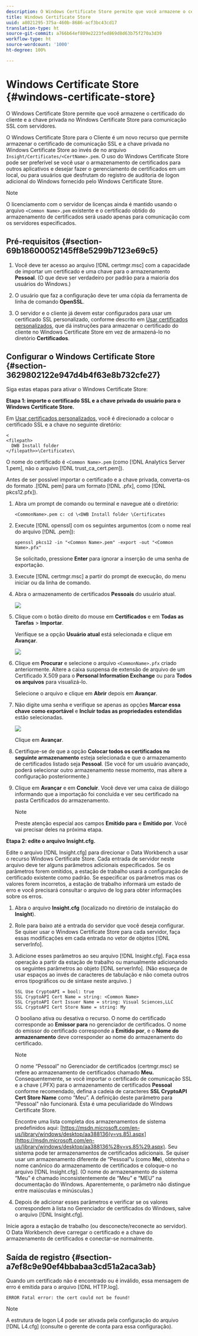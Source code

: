 ```yaml
---
description: O Windows Certificate Store permite que você armazene o certificado do cliente e a chave privada no Windows Certificate Store para comunicação SSL com servidores.
title: Windows Certificate Store
uuid: a8021295-375a-460b-8686-acf3bc43cd17
translation-type: ht
source-git-commit: a766b64ef809e2223fed869d8d63b75f270a3d39
workflow-type: ht
source-wordcount: '1000'
ht-degree: 100%

---
```



# Windows Certificate Store {#windows-certificate-store}

O Windows Certificate Store permite que você armazene o certificado do cliente e a chave privada no Windows Certificate Store para comunicação SSL com servidores.

O Windows Certificate Store para o Cliente é um novo recurso que permite armazenar o certificado de comunicação SSL e a chave privada no Windows Certificate Store ao invés de no arquivo `Insight/Certificates/<CertName>.pem`. O uso do Windows Certificate Store pode ser preferível se você usar o armazenamento de certificados para outros aplicativos e desejar fazer o gerenciamento de certificados em um local, ou para usuários que desfrutam do registro de auditoria de logon adicional do Windows fornecido pelo Windows Certificate Store.

>[!NOTE]
>
>O licenciamento com o servidor de licenças ainda é mantido usando o arquivo `<Common Name>.pem` existente e o certificado obtido do armazenamento de certificados será usado apenas para comunicação com os servidores especificados.

## Pré-requisitos {#section-69b18600052145ff8e5299b7123e69c5}

1. Você deve ter acesso ao arquivo [!DNL certmgr.msc] com a capacidade de importar um certificado e uma chave para o armazenamento **Pessoal**. (O que deve ser verdadeiro por padrão para a maioria dos usuários do Windows.)

1. O usuário que faz a configuração deve ter uma cópia da ferramenta de linha de comando **OpenSSL**.
1. O servidor e o cliente já devem estar configurados para usar um certificado SSL personalizado, conforme descrito em [Usar certificados personalizados](../../../../../home/c-inst-svr/c-install-ins-svr/t-install-proc-inst-svr-dpu/c-dnld-dgtl-cert/using-custom-certificates-dwb.md#concept-ee6a9b5015f84a0ba64a11428b0a72dd), que dá instruções para armazenar o certificado do cliente no Windows Certificate Store em vez de armazená-lo no diretório **Certificados**.

## Configurar o Windows Certificate Store {#section-3629802122e947d4b4f63e8b732cfe27}

Siga estas etapas para ativar o Windows Certificate Store:

**Etapa 1: importe o certificado SSL e a chave privada do usuário para o Windows Certificate Store.**

Em [Usar certificados personalizados](../../../../../home/c-inst-svr/c-install-ins-svr/t-install-proc-inst-svr-dpu/c-dnld-dgtl-cert/using-custom-certificates-dwb.md#concept-ee6a9b5015f84a0ba64a11428b0a72dd), você é direcionado a colocar o certificado SSL e a chave no seguinte diretório:

```
< 
<filepath>
  DWB Install folder 
</filepath>>\Certificates\
```

O nome do certificado é `<Common Name>.pem` (como [!DNL Analytics Server 1.pem], não o arquivo [!DNL trust_ca_cert.pem]).

Antes de ser possível importar o certificado e a chave privada, converta-os do formato .[!DNL pem] para um formato [!DNL .pfx], como [!DNL pkcs12.pfx]).

1. Abra um prompt de comando ou terminal e navegue até o diretório:

   ```
   <CommonName>.pem c: cd \<DWB Install folder \Certificates
   ```

1. Execute [!DNL openssl] com os seguintes argumentos (com o nome real do arquivo [!DNL .pem]):

   ```
   openssl pkcs12 -in "<Common Name>.pem" -export -out "<Common Name>.pfx"
   ```

   Se solicitado, pressione **Enter** para ignorar a inserção de uma senha de exportação.

1. Execute [!DNL certmgr.msc] a partir do prompt de execução, do menu iniciar ou da linha de comando.
1. Abra o armazenamento de certificados **Pessoais** do usuário atual.

   ![](assets/6_5_crypto_api_0.png)

1. Clique com o botão direito do mouse em **Certificados** e em **Todas as Tarefas** > **Importar**.

   Verifique se a opção **Usuário atual** está selecionada e clique em **Avançar**.

   ![](assets/6_5_crypto_api_4.png)

1. Clique em **Procurar** e selecione o arquivo `<CommonName>.pfx` criado anteriormente. Altere a caixa suspensa de extensão de arquivo de um Certificado X.509 para o **Personal Information Exchange** ou para **Todos os arquivos** para visualizá-lo.

   Selecione o arquivo e clique em **Abrir** depois em **Avançar**.

1. Não digite uma senha e verifique se apenas as opções **Marcar essa chave como exportável** e **Incluir todas as propriedades estendidas** estão selecionadas.

   ![](assets/6_5_crypto_api_3.png)

   Clique em **Avançar**.

1. Certifique-se de que a opção **Colocar todos os certificados no seguinte armazenamento** esteja selecionada e que o armazenamento de certificados listado seja **Pessoal**. (Se você for um usuário avançado, poderá selecionar outro armazenamento nesse momento, mas altere a configuração posteriormente.)

1. Clique em **Avançar** e em **Concluir**. Você deve ver uma caixa de diálogo informando que a importação foi concluída e ver seu certificado na pasta Certificados do armazenamento.

   >[!NOTE]
   >
   >Preste atenção especial aos campos **Emitido para** e **Emitido por**. Você vai precisar deles na próxima etapa.

**Etapa 2: edite o arquivo Insight.cfg.**

Edite o arquivo [!DNL Insight.cfg] para direcionar o Data Workbench a usar o recurso Windows Certificate Store. Cada entrada de servidor neste arquivo deve ter alguns parâmetros adicionais especificados. Se os parâmetros forem omitidos, a estação de trabalho usará a configuração de certificado existente como padrão. Se especificar os parâmetros mas os valores forem incorretos, a estação de trabalho informará um estado de erro e você precisará consultar o arquivo de log para obter informações sobre os erros.

1. Abra o arquivo **Insight.cfg** (localizado no diretório de instalação do **Insight**).

1. Role para baixo até a entrada do servidor que você deseja configurar. Se quiser usar o Windows Certificate Store para cada servidor, faça essas modificações em cada entrada no vetor de objetos [!DNL serverInfo].
1. Adicione esses parâmetros ao seu arquivo [!DNL Insight.cfg]. Faça essa operação a partir da estação de trabalho ou manualmente adicionando os seguintes parâmetros ao objeto [!DNL serverInfo]. (Não esqueça de usar espaços ao invés de caracteres de tabulação e não cometa outros erros tipográficos ou de sintaxe neste arquivo. )

   ```
   SSL Use CryptoAPI = bool: true  
   SSL CryptoAPI Cert Name = string: <Common Name>  
   SSL CryptoAPI Cert Issuer Name = string: Visual Sciences,LLC  
   SSL CryptoAPI Cert Store Name = string: My 
   ```

   O booliano ativa ou desativa o recurso. O nome do certificado corresponde ao **Emissor para** no gerenciador de certificados. O nome do emissor do certificado corresponde a **Emitido por**, e o **Nome do armazenamento** deve corresponder ao nome do armazenamento do certificado.

   >[!NOTE]
   >
   >O nome “Pessoal” no Gerenciador de certificados (certmgr.msc) se refere ao armazenamento de certificados chamado **Meu.** Consequentemente, se você importar o certificado de comunicação SSL e a chave (.PFX) para o armazenamento de certificados **Pessoal** conforme recomendado, defina a cadeia de caracteres **SSL CryptoAPI Cert Store Name** como “Meu”. A definição deste parâmetro para &quot;Pessoal&quot; não funcionará. Esta é uma peculiaridade do Windows Certificate Store.

   Encontre uma lista completa dos armazenamentos de sistema predefinidos aqui: [https://msdn.microsoft.com/en-us/library/windows/desktop/aa388136(v=vs.85).aspx](https://msdn.microsoft.com/en-us/library/windows/desktop/aa388136%28v=vs.85%29.aspx). Seu sistema pode ter armazenamentos de certificados adicionais. Se quiser usar um armazenamento diferente de “Pessoal”u (como **Me**), obtenha o nome canônico do armazenamento de certificados e coloque-o no arquivo [!DNL Insight.cfg]. (O nome do armazenamento do sistema “Meu” é chamado inconsistentemente de “Meu” e “MEU” na documentação do Windows. Aparentemente, o parâmetro não distingue entre maiúsculas e minúsculas.)

1. Depois de adicionar esses parâmetros e verificar se os valores correspondem à lista no Gerenciador de certificados do Windows, salve o arquivo [!DNL Insight.cfg].

Inicie agora a estação de trabalho (ou desconecte/reconecte ao servidor). O Data Workbench deve carregar o certificado e a chave do armazenamento de certificados e conectar-se normalmente.

## Saída de registro {#section-a7ef8c9e90ef4bbabaa3cd51a2aca3ab}

Quando um certificado não é encontrado ou é inválido, essa mensagem de erro é emitida para o arquivo [!DNL HTTP.log].

```
ERROR Fatal error: the cert could not be found!
```

>[!NOTE]
>
>A estrutura de logon L4 pode ser ativada pela configuração do arquivo [!DNL L4.cfg] (consulte o gerente de conta para essa configuração).
